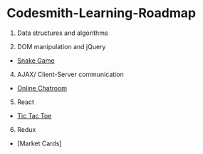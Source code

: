 # Codesmith-Learning-Roadmap

1. Data structures and algorithms

2. DOM manipulation and jQuery
  - [Snake Game](https://github.com/yankun-song/Snake-Game)
4. AJAX/ Client-Server communication
  - [Online Chatroom](https://github.com/yankun-song/Online-Chat-Room)
5. React
  - [Tic Tac Toe](https://github.com/yankun-song/Tic-Tac-Toe)
6. Redux
  - [Market Cards]
